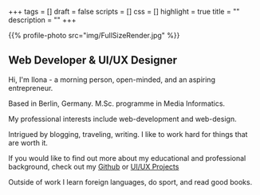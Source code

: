 +++
tags = []
draft = false
scripts = []
css = []
highlight = true
title = ""
description = ""
+++

{{% profile-photo src="img/FullSizeRender.jpg" %}}

## Web Developer & UI/UX Designer

Hi, I'm Ilona - a morning person, open-minded, and an aspiring entrepreneur.

Based in Berlin, Germany. M.Sc. programme in Media Informatics.

My professional interests include web-development and web-design.

Intrigued by blogging, traveling, writing. I like to work hard for things that are worth it.

If you would like to find out more about my educational and professional background, check out my [Github](https://github.com/ilonacodes) or [UI/UX Projects](/ui-ux-projects)

Outside of work I learn foreign languages, do sport, and read good books.

